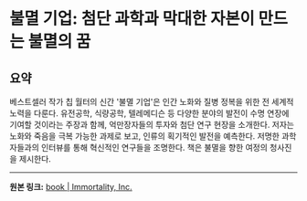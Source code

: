# 불멸 기업: 첨단 과학과 막대한 자본이 만드는 불멸의 꿈

## 요약
베스트셀러 작가 칩 월터의 신간 '불멸 기업'은 인간 노화와 질병 정복을 위한 전 세계적 노력을 다룬다.  유전공학, 식량공학, 텔레메디슨 등 다양한 분야의 발전이 수명 연장에 기여할 것이라는 주장과 함께,  억만장자들의 투자와 첨단 연구 현장을 소개한다.  저자는 노화와 죽음을 극복 가능한 과제로 보고,  인류의 획기적인 발전을 예측한다.  저명한 과학자들과의 인터뷰를 통해 혁신적인 연구들을 조명한다.  책은 불멸을 향한 여정의 청사진을 제시한다.

---

**원본 링크:** [book | Immortality, Inc.](https://www.thekurzweillibrary.com/book-immortality-inc)
